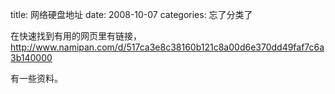 title: 网络硬盘地址
date: 2008-10-07
categories: 忘了分类了

在快速找到有用的网页里有链接，http://www.namipan.com/d/517ca3e8c38160b121c8a00d6e370dd49faf7c6a3b140000  
  
有一些资料。
